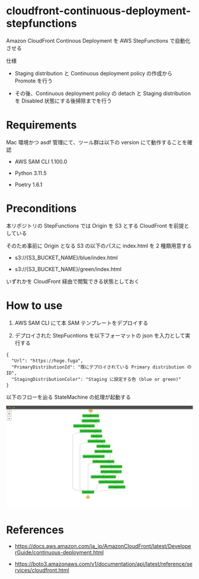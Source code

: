 # cloudfront-continuous-deployment-stepfunctions

Amazon CloudFront Continous Deployment を AWS StepFunctions で自動化させる

仕様

- Staging distribution と Continuous deployment policy の作成から Promote を行う

- その後、Continuous deployment policy の detach と Staging distribution を Disabled 状態にする後掃除までを行う

# Requirements

Mac 環境かつ asdf 管理にて、ツール群は以下の version にて動作することを確認

- AWS SAM CLI 1.100.0

- Python 3.11.5

- Poetry 1.6.1

# Preconditions

本リポジトリの StepFunctions では Origin を S3 とする CloudFront を前提としている

そのため事前に Origin となる S3 の以下のパスに index.html を 2 種類用意する

- s3://{S3_BUCKET_NAME}/blue/index.html

- s3://{S3_BUCKET_NAME}/green/index.html

いずれかを CloudFront 経由で閲覧できる状態としておく

# How to use

1. AWS SAM CLI にて本 SAM テンプレートをデプロイする

2. デプロイされた StepFucntions を以下フォーマットの json を入力として実行する

```
{
  "Url": "https://hoge.fuga",
  "PrimaryDistributionId": "既にデプロイされている Primary distribution の ID",
  "StagingDistributionColor": "Staging に設定する色 (blue or green)"
}
```

以下のフローを辿る StateMachine の処理が起動する

![StateMachine Sample](./statemachine_flow.png)

# References

- https://docs.aws.amazon.com/ja_jp/AmazonCloudFront/latest/DeveloperGuide/continuous-deployment.html

- https://boto3.amazonaws.com/v1/documentation/api/latest/reference/services/cloudfront.html
